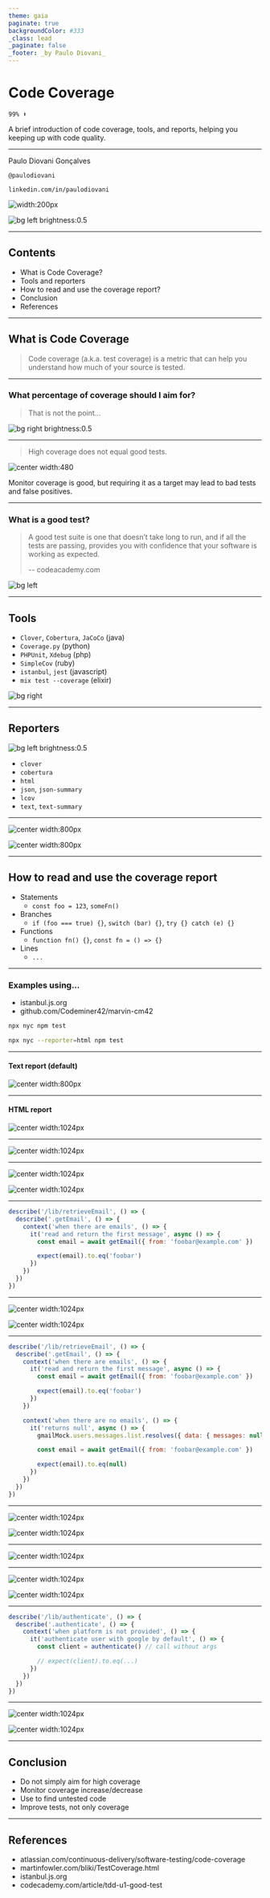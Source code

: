 ```yaml
---
theme: gaia
paginate: true
backgroundColor: #333
_class: lead
_paginate: false
_footer: _by Paulo Diovani_
---
```


<style>
/* Add total page number */
section::after {
  content: attr(data-marpit-pagination) ' / ' attr(data-marpit-pagination-total);
}

a {
  color: inherit;
  text-decoration: none;
}

img[alt~="center"] {
  display: block;
  margin: 0 auto;
}
</style>

# Code Coverage

`99% ⬆`

A brief introduction of code coverage, tools, and reports,
  helping you keeping up with code quality.

---

<!--
_footer: codeminer42.com/careers
-->

Paulo Diovani Gonçalves

`@paulodiovani`

`linkedin.com/in/paulodiovani`

![width:200px](./media/codeminer.svg)

![bg left brightness:0.5](./media/avatar.jpg)

---

## Contents

- What is Code Coverage?
- Tools and reporters
- How to read and use the coverage report?
- Conclusion
- References

---

## What is Code Coverage

> Code coverage (a.k.a. test coverage) is a metric that can help you understand how much of your source is tested.

---

<!--
_footer: Image by rawpixel.com
-->

###  What percentage of coverage should I aim for?

> That is not the point...

![bg right brightness:0.5](./media/image-from-rawpixel-id-2619266-png.png)

---

<!--
_footer: Image by martinfowler.com
-->

> High coverage does not equal good tests.

![center width:480](./media/coverage-vs-quality.png)

Monitor coverage is good, but requiring it as a target may lead to bad tests and false positives.

---

<!--
_footer: Image by rawpixel.com
-->

### What is a good test?

> A good test suite is one that doesn’t take long to run, and if all the tests are passing, provides you with confidence that your software is working as expected.
>
> -- codeacademy.com

![bg left](./media/image-from-rawpixel-id-6264634-svg.svg)

---

<!--
_footer: Image by rawpixel.com
-->

## Tools

- `Clover`, `Cobertura`, `JaCoCo` (java)
- `Coverage.py` (python)
- `PHPUnit`, `Xdebug` (php)
- `SimpleCov` (ruby)
- `istanbul`, `jest` (javascript)
- `mix test --coverage` (elixir)

![bg right](media/image-from-rawpixel-id-3237401-jpeg.jpg)

---

<!--
_footer: Image by rawpixel.com
-->

## Reporters

![bg left brightness:0.5](./media/image-from-rawpixel-id-899257-jpeg.jpg)

- `clover`
- `cobertura`
- `html`
- `json`, `json-summary`
- `lcov`
- `text`, `text-summary`

---

![center width:800px](./media/coverage-monitor-jenkins.png)

![center width:800px](./media/coverage-monitor-codecov.png)

---

## How to read and use the coverage report

- Statements
  * `const foo = 123`, `someFn()`
- Branches
  * `if (foo === true) {}`, `switch (bar) {}`, `try {} catch (e) {}`
- Functions
  * `function fn() {}`, `const fn = () => {}`
- Lines
  * `...`

---

### Examples using...

- [istanbul.js.org](https://istanbul.js.org)
- [github.com/Codeminer42/marvin-cm42](https://github.com/Codeminer42/marvin-cm42/)

```bash
npx nyc npm test
```

```bash
npx nyc --reporter=html npm test
```

---

#### Text report (default)

![center width:800px](./media/text-report-001.png)

---

#### HTML report

![center width:1024px](./media/html-report-index-01.png)

---

![center width:1024px](./media/html-report-index-email.png)

---

![center width:1024px](./media/html-report-email-header-before.png)

![center width:1024px](./media/html-report-email-code-before.png)

---

```javascript
describe('/lib/retrieveEmail', () => {
  describe('.getEmail', () => {
    context('when there are emails', () => {
      it('read and return the first message', async () => {
        const email = await getEmail({ from: 'foobar@example.com' })

        expect(email).to.eq('foobar')
      })
    })
  })
})
```

---

![center width:1024px](./media/html-report-email-header-after-01.png)

![center width:1024px](./media/html-report-email-code-after-01.png)

---

```javascript
describe('/lib/retrieveEmail', () => {
  describe('.getEmail', () => {
    context('when there are emails', () => {
      it('read and return the first message', async () => {
        const email = await getEmail({ from: 'foobar@example.com' })

        expect(email).to.eq('foobar')
      })
    })

    context('when there are no emails', () => {
      it('returns null', async () => {
        gmailMock.users.messages.list.resolves({ data: { messages: null } })

        const email = await getEmail({ from: 'foobar@example.com' })

        expect(email).to.eq(null)
      })
    })
  })
})
```

---

![center width:1024px](./media/html-report-email-header-after-02.png)

![center width:1024px](./media/html-report-email-code-after-02.png)

---

![center width:1024px](./media/html-report-index-authenticate.png)

---

![center width:1024px](./media/html-report-authenticate-header-before.png)

![center width:1024px](./media/html-report-authenticate-code-before.png)

---

```javascript
describe('/lib/authenticate', () => {
  describe('.authenticate', () => {
    context('when platform is not provided', () => {
      it('authenticate user with google by default', () => {
        const client = authenticate() // call without args

        // expect(client).to.eq(...)
      })
    })
  })
})
```

---

![center width:1024px](./media/html-report-authenticate-header-after.png)

![center width:1024px](./media/html-report-authenticate-code-after.png)

---

## Conclusion

- Do not simply aim for high coverage
- Monitor coverage increase/decrease
- Use to find untested code
- Improve tests, not only coverage

---

## References

<!--
_footer: '[![license][license-img]][license-link]'
-->

- [atlassian.com/continuous-delivery/software-testing/code-coverage](https://www.atlassian.com/continuous-delivery/software-testing/code-coverage)
- [martinfowler.com/bliki/TestCoverage.html](https://martinfowler.com/bliki/TestCoverage.html)
- [istanbul.js.org](https://istanbul.js.org)
- [codecademy.com/article/tdd-u1-good-test](https://www.codecademy.com/article/tdd-u1-good-test)


[license-img]:https://i.creativecommons.org/l/by-nc-sa/4.0/88x31.png
[license-link]: http://creativecommons.org/licenses/by-nc-sa/4.0/

<!-- Presentation created with [Marp](https://marp.app/) -->

